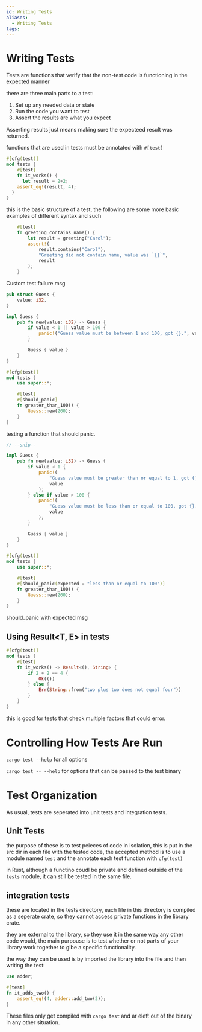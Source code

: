```yaml
---
id: Writing Tests
aliases:
  - Writing Tests
tags:
---
```


# Writing Tests

Tests are functions that verify that the non-test code is functioning in the expected manner

there are three main parts to a test:

1. Set up any needed data or state
2. Run the code you want to test
3. Assert the results are what you expect

Asserting results just means making sure the expecteed result was returned.

functions that are used in tests must be annotated with `#[test]`

```rust
#[cfg(test)]
mod tests {
    #[test]
    fn it_works() {
      let result = 2+2;
    assert_eq!(result, 4);
  }
}
```

this is the basic structure of a test, the following are some more basic examples of different syntax and such

```rust
    #[test]
    fn greeting_contains_name() {
        let result = greeting("Carol");
        assert!(
            result.contains("Carol"),
            "Greeting did not contain name, value was `{}`",
            result
        );
    }
```

Custom test failure msg

```rust
pub struct Guess {
    value: i32,
}

impl Guess {
    pub fn new(value: i32) -> Guess {
        if value < 1 || value > 100 {
            panic!("Guess value must be between 1 and 100, got {}.", value);
        }

        Guess { value }
    }
}

#[cfg(test)]
mod tests {
    use super::*;

    #[test]
    #[should_panic]
    fn greater_than_100() {
        Guess::new(200);
    }
}
```

testing a function that should panic.

```rust
// --snip--

impl Guess {
    pub fn new(value: i32) -> Guess {
        if value < 1 {
            panic!(
                "Guess value must be greater than or equal to 1, got {}.",
                value
            );
        } else if value > 100 {
            panic!(
                "Guess value must be less than or equal to 100, got {}.",
                value
            );
        }

        Guess { value }
    }
}

#[cfg(test)]
mod tests {
    use super::*;

    #[test]
    #[should_panic(expected = "less than or equal to 100")]
    fn greater_than_100() {
        Guess::new(200);
    }
}
```

should_panic with expected msg

## Using Result<T, E> in tests

```rust
#[cfg(test)]
mod tests {
    #[test]
    fn it_works() -> Result<(), String> {
        if 2 + 2 == 4 {
            Ok(())
        } else {
            Err(String::from("two plus two does not equal four"))
        }
    }
}
```

this is good for tests that check multiple factors that could error.

# Controlling How Tests Are Run

`cargo test --help` for all options

`cargo test -- --help` for options that can be passed to the test binary

# Test Organization

As usual, tests are seperated into unit tests and integration tests.

## Unit Tests

the purpose of these is to test peieces of code in isolation, this is put in the src dir in each file with the tested code, the accepted method is to use a module named `test` and the annotate each test function with `cfg(test)`

in Rust, although a functino coudl be private and defined outside of the `tests` module, it can still be tested in the same file.

## integration tests

these are located in the tests directory, each file in this directory is compiled as a seperate crate, so they cannot access private functions in the library crate.

they are external to the library, so they use it in the same way any other code would, the main purpouse is to test whether or not parts of your library work together to gibe a specific functionality.

the way they can be used is by imported the library into the file and then writing the test:

```rust
use adder;

#[test]
fn it_adds_two() {
    assert_eq!(4, adder::add_two(2));
}
```

These files only get compiled with `cargo test` and ar eleft out of the binary in any other situation.

